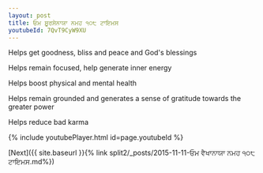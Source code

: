 ```yaml
---
layout: post
title: ਓਮ ਸ਼ੂਰਸੇਨਾਯਾ ਨਮਹ ੧੦੮ ਟਾਇਮਸ
youtubeId: 7QvT9CyW9XU
---
```

 
 
Helps get goodness, bliss and peace and God's blessings
 
Helps remain focused, help generate inner energy 
 
Helps boost physical and mental health 
 
Helps remain grounded and generates a sense of gratitude towards the greater power 
 
Helps reduce bad karma
 
 
 
 


{% include youtubePlayer.html id=page.youtubeId %}
 
[Next]({{ site.baseurl }}{% link  split2/_posts/2015-11-11-ਓਮ ਵੈਖਾਨਾਯਾ ਨਮਹ ੧੦੮ ਟਾਇਮਸ.md%})
 
